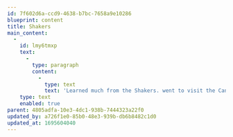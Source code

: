 ```yaml
---
id: 7f602d6a-ccd9-4638-b7bc-7658a9e10286
blueprint: content
title: Shakers
main_content:
  -
    id: lmy6tmxp
    text:
      -
        type: paragraph
        content:
          -
            type: text
            text: 'Learned much from the Shakers. went to visit the Canterbury Shakers in Maine with classes—always inspiring; and I lectured on them in my class lecture about spirituality and putting that into work action.'
    type: text
    enabled: true
parent: 4805adfa-10e3-4dc1-938b-7444323a22f0
updated_by: a726f1e0-85b0-48e3-939b-db6b8482c1d0
updated_at: 1695604040
---
```


